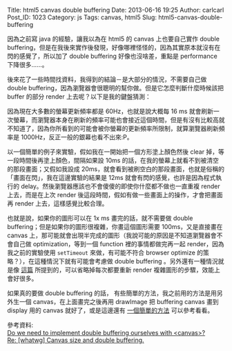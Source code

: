 Title: html5 canvas double buffering
Date: 2013-06-16 19:25
Author: carlcarl
Post_ID: 1023
Category: js
Tags: canvas, html5
Slug: html5-canvas-double-buffering

因為之前寫 java 的經驗，讓我以為在 html5 的 canvas 上也要自己實作 double
buffering，但是在我後來實作後發現，好像哪裡怪怪的，因為其實原本就沒有在閃的感覺了，所以加了
double buffering 好像也沒啥差，重點是 performance 下降很多......。

<!--more-->

後來花了一些時間找資料，我得到的結論－是大部分的情況，不需要自己做
double buffering，因為瀏覽器會很聰明的幫你做。但是它怎麼判斷什麼時候該把
buffer 的部分 render 上去呢？以下是我的鍵盤猜測：

因為現在大多數的螢幕更新頻率都是 60Hz，也就是說大概每 16 ms
就會刷新一次螢幕，而瀏覽器本身在刷新的頻率可能也會接近這個時間，但是有沒有比較高就不知道了，因為你所看到的可能會被你螢幕的更新頻率所限制，就算瀏覽器刷新頻率是
1000Hz，反正一般的銀幕也看不出來:P。

以一個簡單的例子來實驗，假如我在一開始把一個方形塗上顏色然後 clear
掉，等一段時間後再塗上顏色，間隔如果設 10ms
的話，在我的螢幕上就看不到被清空的那段畫面；又假如我設成
20ms，就會看到被刷空白的那段畫面，也就是俗稱的「畫面在閃」，我在這邊實驗的結果是
12ms 就會有閃的感覺，也許是因為程式執行的
delay。然後瀏覽器應該也不會傻傻的即使你什麼都不做也一直重複 render
上去，而是在上次 render
後這段時間，假如有做一些畫面上的操作，才會把畫面再 render
上去，這樣感覺比較合理。

也就是說，如果你的圖形可以在 1x ms 畫完的話，就不需要做 double
buffering；但是如果你的圖形很複雜，你畫這個圖形需要 100ms，又是直接畫在
canvas
上，那可能就會出現半完成的圖形（我說可能的原因是不知道瀏覽器會不會自己做
optimization，等到一個 function 裡的事情都做完再一起
render，因為我之前的實驗使用 `setTimeout` 來做，有可能不符合 browser
optimize 的策略？），在這種情況下就有可能會考慮做 double buffering
。另外還有一種情況就是像 [這篇][] 所提到的，可以省略掉每次都要重新
render 複雜圖形的步驟，效能上會好很多。

如果真的要做 double buffering 的話，
有些簡單的方法，我之前用的方法是用另外生一個 canvas，在上面畫完之後再用
drawImage 把 buffering canvas 畫到 display 用的 canvas
就好了，或是這邊還有 [一個簡單的方法][] 可以參考看看。


參考資料:  
[Do we need to implement double buffering ourselves with \<canvas\>?](http://stackoverflow.com/questions/11777483/do-we-need-to-implement-double-buffering-ourselves-with-canvas)  
[Re: [whatwg] Canvas size and double buffering.](http://www.mail-archive.com/whatwg@lists.whatwg.org/msg19969.html)  

  [這篇]: http://www.html5rocks.com/en/tutorials/canvas/performance/
  [一個簡單的方法]: http://stackoverflow.com/questions/2795269/does-html5-canvas-support-double-buffering
  